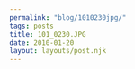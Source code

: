 ```yaml
---
permalink: "blog/1010230jpg/"
tags: posts
title: 101_0230.JPG
date: 2010-01-20
layout: layouts/post.njk
---
```


